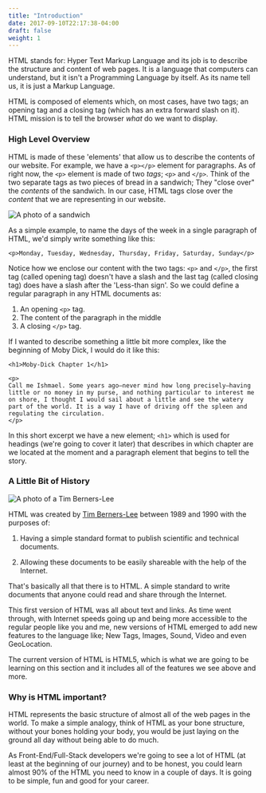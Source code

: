 ```yaml
---
title: "Introduction"
date: 2017-09-10T22:17:38-04:00
draft: false
weight: 1
---
```


HTML stands for:
<span class="bold">H</span>yper
<span class="bold">T</span>ext
<span class="bold">M</span>arkup
<span class="bold">L</span>anguage and its job is to describe
the structure and content of web pages.
It is a language that computers can understand, but it isn't a
Programming Language by itself. As its name tell us, it is just a Markup Language.

HTML is composed of elements which, on most cases, have two tags; an opening
tag and a closing tag (which has an extra forward slash on it). HTML mission
is to tell the browser *what* do we want to display.

### High Level Overview

HTML is made of these 'elements' that allow us to describe the
contents of our website. For example, we have a `<p></p>` element for paragraphs.
As of right now, the `<p>` element is made of two *tags*; `<p>` and `</p>`.
Think of the two separate
tags as two pieces of bread in a sandwich; They "close over" the
*contents* of the sandwich. In our case, HTML tags close over the *content*
 that we are representing in our website.

![A photo of a sandwich](sandwich.jpg?width=60%)

As a simple example, to name the days of the week in a single paragraph of HTML,
we'd simply write something like this:

    <p>Monday, Tuesday, Wednesday, Thursday, Friday, Saturday, Sunday</p>

Notice how we enclose our content with the two tags:
`<p>` and `</p>`, the first tag (called opening tag) doesn't have a slash
and the last tag (called closing tag) does have a slash after the
'Less-than sign'. So we could define a regular paragraph in any HTML documents as:

1. An opening `<p>` tag.
2. The content of the paragraph in the middle
3. A closing `</p>` tag.

If I wanted to describe something a little bit more complex, like the beginning
of Moby Dick, I would do it like this:

    <h1>Moby-Dick Chapter 1</h1>

    <p>
    Call me Ishmael. Some years ago—never mind how long precisely—having little or no money in my purse, and nothing particular to interest me on shore, I thought I would sail about a little and see the watery part of the world. It is a way I have of driving off the spleen and regulating the circulation.
    </p>

In this short excerpt we have a new element; `<h1>` which is used for headings
(we're going to cover it later) that describes in which chapter
are we located at the moment and a paragraph element that begins to tell the story.

### A Little Bit of History

![A photo of a Tim Berners-Lee](tim.jpg?width=60%)

HTML was created by [Tim Berners-Lee](https://en.wikipedia.org/wiki/Tim_Berners-Lee)
between 1989 and 1990 with the purposes of:

1. Having a simple standard format to publish scientific and technical documents.

2. Allowing these documents to be easily shareable with the help of the
Internet.

That's basically all that there is to HTML. A simple standard to write documents
that anyone could read and share through the Internet.

This first version of HTML was all about text and links. As time went through,
with Internet speeds going up and being more accessible to the regular people like
you and me, new versions of HTML emerged to add new features to the language
like; New Tags, Images, Sound, Video and even GeoLocation.

The current version of HTML is HTML5, which is what we are going to be learning
on this section and it includes all of the features we see above and more.

### Why is HTML important?

HTML represents the basic structure of almost all of the web pages in the world.
To make a simple analogy, think of HTML as your bone structure, without
your bones holding your body, you would be just laying on the ground all day
without being able to do much.

As Front-End/Full-Stack developers we're going to see a lot of HTML (at least
at the beginning of our journey) and to be honest, you could learn almost 90%
of the HTML you need to know in a couple of days. It is going to be simple,
fun and good for your career.
